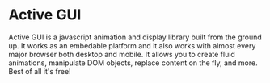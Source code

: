 Active GUI
=========

Active GUI is a javascript animation and display library built from the ground up. It works as an embedable platform and it also works with almost every major browser both desktop and mobile. It allows you to create fluid animations, manipulate DOM objects, replace content on the fly, and more. Best of all it's free! 
